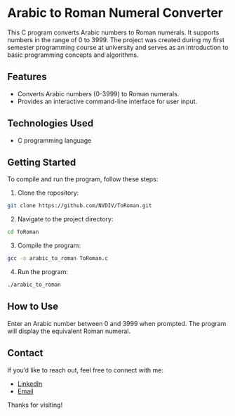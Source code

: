 # Arabic to Roman Numeral Converter

This C program converts Arabic numbers to Roman numerals. It supports numbers in the range of 0 to 3999. The project was created during my first semester programming course at university and serves as an introduction to basic programming concepts and algorithms.

## Features

- Converts Arabic numbers (0-3999) to Roman numerals.
- Provides an interactive command-line interface for user input.

## Technologies Used

- C programming language

## Getting Started

To compile and run the program, follow these steps:

1. Clone the ropository:
  ```bash
 git clone https://github.com/NVDIV/ToRoman.git
```
2. Navigate to the project directory:
  ```bash
  cd ToRoman
```
3. Compile the program:
  ```bash
  gcc -o arabic_to_roman ToRoman.c
```
4. Run the program:
```bash
./arabic_to_roman
```

## How to Use

Enter an Arabic number between 0 and 3999 when prompted.
The program will display the equivalent Roman numeral.

## Contact
If you’d like to reach out, feel free to connect with me:
- [LinkedIn](https://www.linkedin.com/in/nadiia-rybak-5092b8336)
- [Email](mailto:nvdiv5@gmail.com)

Thanks for visiting!
